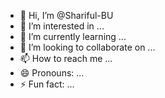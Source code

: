 - 👋 Hi, I’m @Shariful-BU
- 👀 I’m interested in ...
- 🌱 I’m currently learning ...
- 💞️ I’m looking to collaborate on ...
- 📫 How to reach me ...
- 😄 Pronouns: ...
- ⚡ Fun fact: ...

<!---
Shariful-BU/Shariful-BU is a ✨ special ✨ repository because its `README.md` (this file) appears on your GitHub profile.
You can click the Preview link to take a look at your changes.
--->
